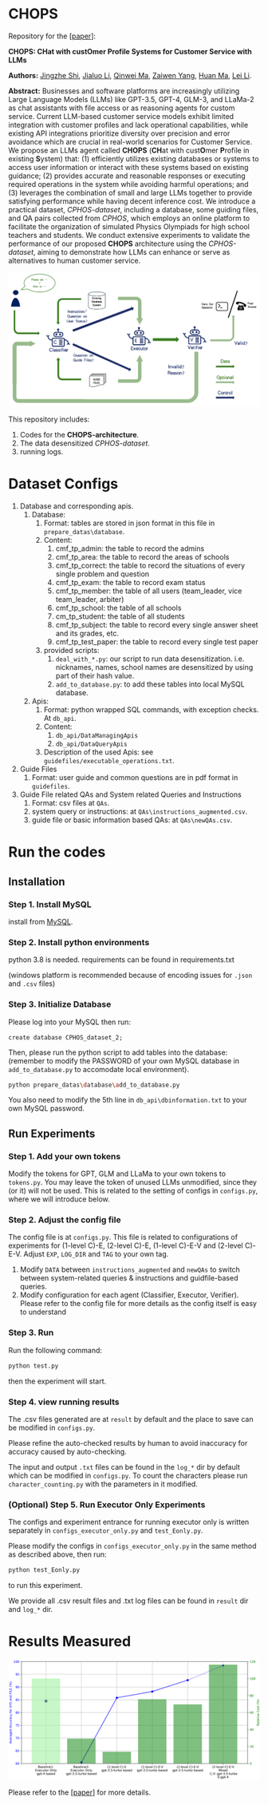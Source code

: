# CHOPS
Repository for the [[paper](https://arxiv.org/abs/2404.01343)]:

**CHOPS: CHat with custOmer Profile Systems for Customer Service with LLMs**

**Authors:** [Jingzhe Shi](mailto:shi-jz21@mails.tsinghua.edu.cn), [Jialuo Li](mailto:lijialuo21@mails.tsinghua.edu.cn), [Qinwei Ma](mailto:mqw21@mails.tsinghua.edu.cn), [Zaiwen Yang](mailto:yangzw23@mails.tsinghua.edu.cn), [Huan Ma](mailto:mah21@mails.tsinghua.edu.cn), [Lei Li](mailto:lilei@di.ku.dk).

**Abstract:** Businesses and software platforms are increasingly utilizing Large Language Models (LLMs) like GPT-3.5, GPT-4, GLM-3, and LLaMa-2 as chat assistants with file access or as reasoning agents for custom service. Current LLM-based customer service models exhibit limited integration with customer profiles and lack operational capabilities, while existing API integrations prioritize diversity over precision and error avoidance which are crucial in real-world scenarios for Customer Service. We propose an LLMs agent called **CHOPS** (**CH**at with cust**O**mer **P**rofile in existing **S**ystem) that: (1) efficiently utilizes existing databases or systems to access user information or interact with these systems based on existing guidance; (2) provides accurate and reasonable responses or executing required operations in the system while avoiding harmful operations; and (3) leverages the combination of small and large LLMs together to provide satisfying performance while having decent inference cost. We introduce a practical dataset, *CPHOS-dataset*, including a database, some guiding files, and QA pairs collected from *CPHOS*, which employs an online platform to facilitate the organization of simulated Physics Olympiads for high school teachers and students. We conduct extensive experiments to validate the performance of our proposed **CHOPS** architecture using the *CPHOS-dataset*, aiming to demonstrate how LLMs can enhance or serve as alternatives to human customer service.

<!-- <img src="figures/pipeline.png" alt="pipeline" style="zoom: 25%;" /> -->
![pipeline](figures/pipeline.png)

This repository includes:

1. Codes for the **CHOPS-architecture**.
2. The data desensitized *CPHOS-dataset*.
3. running logs.

# Dataset Configs

1. Database and corresponding apis.
	1. Database:
		1. Format: tables are stored in json format in this file in `prepare_datas\database`.
		2. Content:
			1. cmf_tp_admin: the table to record the admins
			2. cmf_tp_area: the table to record the areas of schools
			3. cmf_tp_correct: the table to record the situations of every single problem and question
			4. cmf_tp_exam: the table to record exam status
			5. cmf_tp_member: the table of all users (team_leader, vice team_leader, arbiter)
			6. cmf_tp_school: the table of all schools
			7. cm_tp_student: the table of all students
			8. cmf_tp_subject: the table to record every single answer sheet and its grades, etc.
			9. cmf_tp_test_paper: the table to record every single test paper
		3. provided scripts:
			1. `deal_with_*.py`: our script to run data desensitization. i.e. nicknames, names, school names are desensitized by using part of their hash value.
			2. `add_to_database.py`: to add these tables into local MySQL database.
	2. Apis:
		1. Format: python wrapped SQL commands, with exception checks. At `db_api`.
		2. Content:
			1. `db_api/DataManagingApis`
			2. `db_api/DataQueryApis`
		3. Description of the used Apis: see `guidefiles/executable_operations.txt`.
2. Guide Files
	1. Format: user guide and common questions are in pdf format in `guidefiles`.
3. Guide File related QAs and System related Queries and Instructions
	1. Format: csv files at `QAs`.
	2. system query or instructions: at `QAs\instructions_augmented.csv`.
	3. guide file or basic information based QAs: at `QAs\newQAs.csv`.

# Run the codes

## Installation

### Step 1. Install MySQL

install from [MySQL](https://www.mysql.com/).

### Step 2. Install python environments

python 3.8 is needed. requirements can be found in requirements.txt

(windows platform is recommended because of encoding issues for `.json` and `.csv` files)

### Step 3. Initialize Database

Please log into your MySQL then run:

```mysql
create database CPHOS_dataset_2;
```

Then, please run the python script to add tables into the database: (remember to modify the PASSWORD of your own MySQL database in `add_to_database.py` to accomodate local environment).

```bash
python prepare_datas\database\add_to_database.py
```

You also need to modify the 5th line in `db_api\dbinformation.txt` to your own MySQL password.

## Run Experiments

### Step 1. Add your own tokens

Modify the tokens for GPT, GLM and LLaMa to your own tokens to `tokens.py`. You may leave the token of unused LLMs unmodified, since they (or it) will not be used. This is related to the setting of configs in `configs.py`, where we will introduce below.

### Step 2. Adjust the config file

The config file is at `configs.py`. This file is related to configurations of experiments for (1-level C)-E, (2-level C)-E, (1-level C)-E-V and (2-level C)-E-V. Adjust `EXP`, `LOG_DIR` and `TAG` to your own tag.

1. Modify `DATA` between `instructions_augmented` and `newQAs` to switch between system-related queries \& instructions and guidfile-based queries.
2. Modify configuration for each agent (Classifier, Executor, Verifier). Please refer to the config file for more details as the config itself is easy to understand

### Step 3. Run

Run the following command:

```bash
python test.py
```

then the experiment will start.

### Step 4. view running results

The .csv files generated are at `result` by default and the place to save can be modified in `configs.py`.

Please refine the auto-checked results by human to avoid inaccuracy for accuracy caused by auto-checking.

The input and output `.txt` files can be found in the `log_*` dir by default which can be modified in `configs.py`. To count the characters please run `character_counting.py` with the parameters in it modified.

### (Optional) Step 5. Run Executor Only Experiments

The configs and experiment entrance for running executor only is written separately in `configs_executor_only.py` and `test_Eonly.py`.

Please modify the configs in `configs_executor_only.py` in the same method as described above, then run:

```bash
python test_Eonly.py
```

to run this experiment.



We provide all .csv result files and .txt log files can be found in `result` dir and `log_*` dir.

# Results Measured

![experiment result](figures/experiment_result.png)

Please refer to the [[paper](https://arxiv.org/abs/2404.01343)] for more details.
